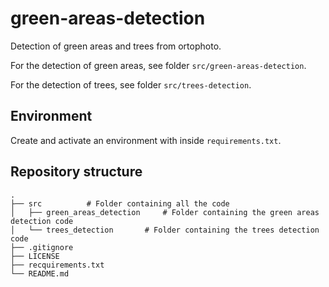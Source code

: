 # green-areas-detection
Detection of green areas and trees from  ortophoto.

For the detection of green areas, see folder `src/green-areas-detection`.

For the detection of trees, see folder `src/trees-detection`.

## Environment
Create and activate an environment with inside `requirements.txt`.

## Repository structure

    .
    ├── src          # Folder containing all the code
    │   ├── green_areas_detection     # Folder containing the green areas detection code
    │   └── trees_detection       # Folder containing the trees detection code
    ├── .gitignore
    ├── LICENSE
    ├── recquirements.txt
    └── README.md

